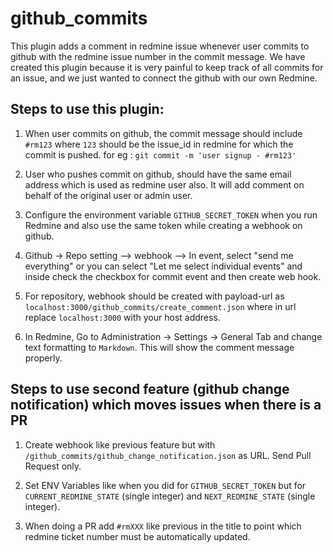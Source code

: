 # github_commits

This plugin adds a comment in redmine issue whenever user commits to github with the redmine issue number in the commit message. We have created this plugin because it is very painful to keep track of all commits for an issue, and we just wanted to connect the github with our own Redmine. 

## Steps to use this plugin:

1. When user commits on github, the commit message should include `#rm123` where `123` should be the issue_id in redmine for which the commit is pushed. for eg : `git commit -m 'user signup - #rm123'`

2. User who pushes commit on github, should have the same email address which is used as redmine user also. It will add comment on behalf of the original user or admin user.

3. Configure the environment variable `GITHUB_SECRET_TOKEN` when you run Redmine and also use the same token while creating a webhook on github.

4. Github -> Repo setting –> webhook –> In event, select "send me everything" or you can select "Let me select individual events" and inside check the checkbox for commit event and then create web hook.

5. For repository, webhook should be created with payload-url as `localhost:3000/github_commits/create_comment.json` where in url replace `localhost:3000` with your host address.

6. In Redmine, Go to Administration -> Settings -> General Tab and change text formatting to `Markdown`. This will show the comment message properly.

## Steps to use second feature (github change notification) which moves issues when there is a PR

1. Create webhook like previous feature but with `/github_commits/github_change_notification.json` as URL. Send Pull Request only.

2. Set ENV Variables like when you did for `GITHUB_SECRET_TOKEN` but for `CURRENT_REDMINE_STATE` (single integer) and `NEXT_REDMINE_STATE` (single integer).

3. When doing a PR add `#rmXXX` like previous in the title to point which redmine ticket number must be automatically updated.
